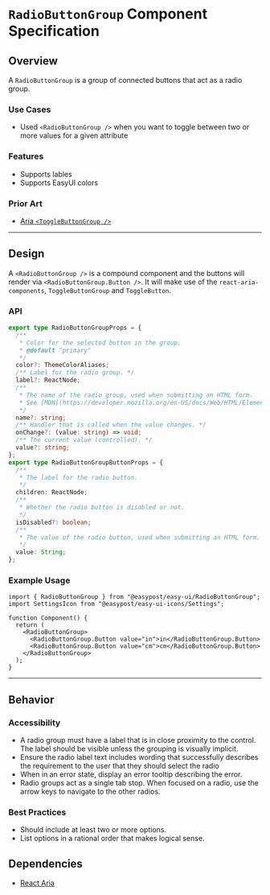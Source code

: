 # `RadioButtonGroup` Component Specification

## Overview

A `RadioButtonGroup` is a group of connected buttons that act as a radio group.

### Use Cases

- Used `<RadioButtonGroup />` when you want to toggle between two or more values for a given attribute

### Features

- Supports lables
- Supports EasyUI colors

### Prior Art

- [Aria `<ToggleButtonGroup />`](https://react-spectrum.adobe.com/react-aria/ToggleButtonGroup.html)

---

## Design

A `<RadioButtonGroup />` is a compound component and the buttons will render via `<RadioButtonGroup.Button />`. It will make use of the `react-aria-components`, `ToggleButtonGroup` and `ToggleButton`.

### API

```ts
export type RadioButtonGroupProps = {
  /**
   * Color for the selected button in the group.
   * @default "primary"
   */
  color?: ThemeColorAliases;
  /** Label for the radio group. */
  label?: ReactNode;
  /**
   * The name of the radio group, used when submitting an HTML form.
   * See [MDN](https://developer.mozilla.org/en-US/docs/Web/HTML/Element/input#name_and_radio_buttons).
   */
  name?: string;
  /** Handler that is called when the value changes. */
  onChange?: (value: string) => void;
  /** The current value (controlled). */
  value?: string;
};
export type RadioButtonGroupButtonProps = {
  /**
   * The label for the radio button.
   */
  children: ReactNode;
  /**
   * Whether the radio button is disabled or not.
   */
  isDisabled?: boolean;
  /**
   * The value of the radio button, used when submitting an HTML form.
   */
  value: String;
};
```

### Example Usage

```tsx
import { RadioButtonGroup } from "@easypost/easy-ui/RadioButtonGroup";
import SettingsIcon from "@easypost/easy-ui-icons/Settings";

function Component() {
  return (
    <RadioButtonGroup>
      <RadioButtonGroup.Button value="in">in</RadioButtonGroup.Button>
      <RadioButtonGroup.Button value="cm">cm</RadioButtonGroup.Button>
    </RadioButtonGroup>
  );
}
```

---

## Behavior

### Accessibility

- A radio group must have a label that is in close proximity to the control. The label should be visible unless the grouping is visually implicit.
- Ensure the radio label text includes wording that successfully describes the requirement to the user that they should select the radio
- When in an error state, display an error tooltip describing the error.
- Radio groups act as a single tab stop. When focused on a radio, use the arrow keys to navigate to the other radios.

### Best Practices

- Should include at least two or more options.
- List options in a rational order that makes logical sense.

## Dependencies

- [React Aria](https://react-spectrum.adobe.com/react-aria/)
